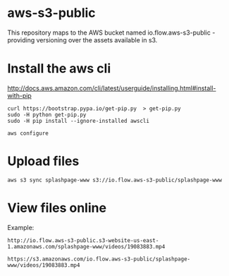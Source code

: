 # aws-s3-public

This repository maps to the AWS bucket named io.flow.aws-s3-public -
providing versioning over the assets available in s3.

# Install the aws cli

http://docs.aws.amazon.com/cli/latest/userguide/installing.html#install-with-pip

    curl https://bootstrap.pypa.io/get-pip.py  > get-pip.py
    sudo -H python get-pip.py
    sudo -H pip install --ignore-installed awscli

    aws configure

# Upload files

    aws s3 sync splashpage-www s3://io.flow.aws-s3-public/splashpage-www

# View files online

Example:

    http://io.flow.aws-s3-public.s3-website-us-east-1.amazonaws.com/splashpage-www/videos/19083883.mp4

    https://s3.amazonaws.com/io.flow.aws-s3-public/splashpage-www/videos/19083883.mp4
    
